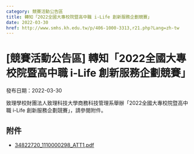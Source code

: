 ```yaml
---
category: 競賽活動公告區
title: 轉知「2022全國大專校院暨高中職 i-Life 創新服務企劃競賽」
date: 2022-03-30
href: http://www.smhs.kh.edu.tw/p/406-1000-3313,r21.php?Lang=zh-tw
---
```


# [競賽活動公告區] 轉知「2022全國大專校院暨高中職 i-Life 創新服務企劃競賽」

發布日期：2022-03-30

致理學校財團法人致理科技大學商務科技管理系舉辦「2022全國大專校院暨高中職 i-Life 創新服務企劃競賽」，請參閱附件。

## 附件

- [34822720_1110000298_ATT1.pdf](https://www.smhs.kh.edu.tw/var/file/0/1000/attach/15/pta_3079_7112871_29914.pdf)
